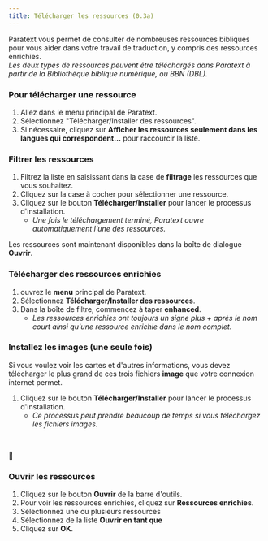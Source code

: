 ```yaml
---
title: Télécharger les ressources (0.3a)
---
```

Paratext vous permet de consulter de nombreuses ressources bibliques pour vous aider dans votre travail de traduction, y compris des ressources enrichies.  
*Les deux types de ressources peuvent être téléchargés dans Paratext à partir de la Bibliothèque biblique numérique, ou BBN (DBL).*

### Pour télécharger une ressource

1.  Allez dans le menu principal de Paratext.
1.  Sélectionnez "Télécharger/Installer des ressources".
1.  Si nécessaire, cliquez sur **Afficher les ressources seulement dans les langues qui correspondent…** pour raccourcir la liste.

### Filtrer les ressources

1.  Filtrez la liste en saisissant dans la case de **filtrage** les ressources que vous souhaitez.
1.  Cliquez sur la case à cocher pour sélectionner une ressource.
1.  Cliquez sur le bouton **Télécharger/Installer** pour lancer le processus d'installation.  
     -  *Une fois le téléchargement terminé, Paratext ouvre automatiquement l'une des ressources.*

Les ressources sont maintenant disponibles dans la boîte de dialogue **Ouvrir**.

### Télécharger des ressources enrichies

1.  ouvrez le **menu** principal de Paratext.
1.  Sélectionnez **Télécharger/Installer des ressources**.
1.  Dans la boîte de filtre, commencez à taper **enhanced**.  
     -  *Les ressources enrichies ont toujours un signe plus + après le nom court ainsi qu'une ressource enrichie dans le nom complet.*

### Installez les images (une seule fois)

Si vous voulez voir les cartes et d'autres informations, vous devez télécharger le plus grand de ces trois fichiers **image** que votre connexion internet permet.

1.  Cliquez sur le bouton **Télécharger/Installer** pour lancer le processus d'installation.  
     -  *Ce processus peut prendre beaucoup de temps si vous téléchargez les fichiers images.*

 


 :page_facing_up:

### Ouvrir les ressources

1.  Cliquez sur le bouton **Ouvrir** de la barre d'outils.
1.  Pour voir les ressources enrichies, cliquez sur **Ressources enrichies**.
1.  Sélectionnez une ou plusieurs ressources
1.  Sélectionnez de la liste **Ouvrir en tant que** 
1.  Cliquez sur **OK**.
